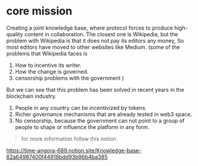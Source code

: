 # core mission
Creating a joint knowledge base, where protocol forces to produce high-quality content in collaboration. The closest one is Wikipedia, but the problem with Wikipedia is that it does not pay its editors any money, So most editors have moved to other websites like Medium.
(some of the problems that Wikipedia faces is
> 
1. How to incentive its writer.
2. How the change is governed.
3. censorship problems with the government )

But we can see that this problem has been solved in recent years in the blockchain industry.

1. People in any country can be incentivized by tokens.
2. Richer governance mechanisms that are already tested in web3 space.
3. No censorship, because the government can not point to a group of people to shape or influence the platform in any form.

>for more information follow this notion

https://time-angora-689.notion.site/Knowledge-base-62a64987400f44918bdd93b96b4ba385
